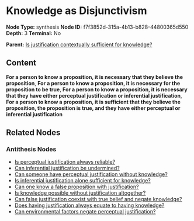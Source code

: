 # Knowledge as Disjunctivism

**Node Type:** synthesis
**Node ID:** f7f3852d-315a-4b13-b828-44800365d550
**Depth:** 3
**Terminal:** No

**Parent:** [Is justification contextually sufficient for knowledge?](is-justification-contextually-sufficient-for-knowledge-antithesis-5fb9072a-5544-447f-8bf9-58eb2752d40b.md)

## Content

**For a person to know a proposition, it is necessary that they believe the proposition**, **For a person to know a proposition, it is necessary for the proposition to be true**, **For a person to know a proposition, it is necessary that they have either perceptual justification or inferential justification**, **For a person to know a proposition, it is sufficient that they believe the proposition, the proposition is true, and they have either perceptual or inferential justification**

## Related Nodes

### Antithesis Nodes

- [Is perceptual justification always reliable?](is-perceptual-justification-always-reliable-antithesis-9fd30df8-0470-40dc-92b1-d4b318f00340.md)
- [Can inferential justification be undermined?](can-inferential-justification-be-undermined-antithesis-dcf5873e-f5d7-4f71-95a4-955c3c43ea3d.md)
- [Can someone have perceptual justification without knowledge?](can-someone-have-perceptual-justification-without-knowledge-antithesis-b7b2ba14-70eb-4ec0-ac28-7f8d6522dc91.md)
- [Is inferential justification alone sufficient for knowledge?](is-inferential-justification-alone-sufficient-for-knowledge-antithesis-6cad8807-bcd6-4801-9425-ac5ff6faf958.md)
- [Can one know a false proposition with justification?](can-one-know-a-false-proposition-with-justification-antithesis-2b07811a-ef92-4902-a922-51c022a60b07.md)
- [Is knowledge possible without justification altogether?](is-knowledge-possible-without-justification-altogether-antithesis-1a5b5054-f98b-40bb-ad39-d5c1af7cfb48.md)
- [Can false justification coexist with true belief and negate knowledge?](can-false-justification-coexist-with-true-belief-and-negate-knowledge-antithesis-4eeca035-9b9f-4857-9877-2132d80a1f44.md)
- [Does having justification always equate to having knowledge?](does-having-justification-always-equate-to-having-knowledge-antithesis-6d9cd9e7-da88-4282-b91f-5d7cbbc7dcc9.md)
- [Can environmental factors negate perceptual justification?](can-environmental-factors-negate-perceptual-justification-antithesis-6bd1175a-8dfd-418b-b44e-6cfbd19ed007.md)
